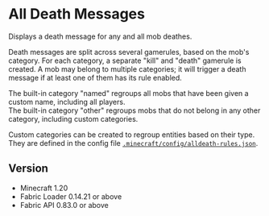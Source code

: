 # All Death Messages

Displays a death message for any and all mob deathes.

Death messages are split across several gamerules, based on the mob's category. For each category, a separate "kill" and "death" gamerule is created.
A mob may belong to multiple categories; it will trigger a death message if at least one of them has its rule enabled.

The built-in category "named" regroups all mobs that have been given a custom name, including all players.  
The built-in category "other" regroups mobs that do not belong in any other category, including custom categories.  

Custom categories can be created to regroup entities based on their type. They are defined in the config file [`.minecraft/config/alldeath-rules.json`](./src/main/resources/config/alldeath-rules.json).

## Version

- Minecraft 1.20
- Fabric Loader 0.14.21 or above
- Fabric API 0.83.0 or above
